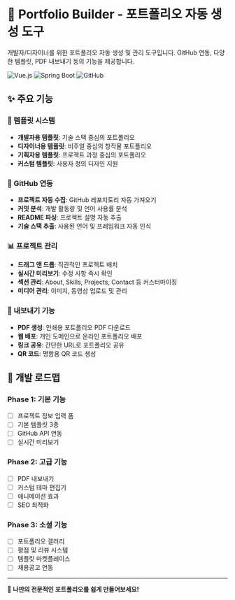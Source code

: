 # 💼 Portfolio Builder - 포트폴리오 자동 생성 도구

개발자/디자이너를 위한 포트폴리오 자동 생성 및 관리 도구입니다. GitHub 연동, 다양한 템플릿, PDF 내보내기 등의 기능을 제공합니다.

![Vue.js](https://img.shields.io/badge/Vue.js-4FC08D?style=for-the-badge&logo=vue.js&logoColor=white)
![Spring Boot](https://img.shields.io/badge/Spring_Boot-6DB33F?style=for-the-badge&logo=spring&logoColor=white)
![GitHub](https://img.shields.io/badge/GitHub-181717?style=for-the-badge&logo=github&logoColor=white)

## ✨ 주요 기능

### 🎨 템플릿 시스템
- **개발자용 템플릿**: 기술 스택 중심의 포트폴리오
- **디자이너용 템플릿**: 비주얼 중심의 창작물 포트폴리오
- **기획자용 템플릿**: 프로젝트 과정 중심의 포트폴리오
- **커스텀 템플릿**: 사용자 정의 디자인 지원

### 🔗 GitHub 연동
- **프로젝트 자동 수집**: GitHub 레포지토리 자동 가져오기
- **커밋 분석**: 개발 활동량 및 언어 사용률 분석
- **README 파싱**: 프로젝트 설명 자동 추출
- **기술 스택 추출**: 사용된 언어 및 프레임워크 자동 인식

### 📊 프로젝트 관리
- **드래그 앤 드롭**: 직관적인 프로젝트 배치
- **실시간 미리보기**: 수정 사항 즉시 확인
- **섹션 관리**: About, Skills, Projects, Contact 등 커스터마이징
- **미디어 관리**: 이미지, 동영상 업로드 및 관리

### 📄 내보내기 기능
- **PDF 생성**: 인쇄용 포트폴리오 PDF 다운로드
- **웹 배포**: 개인 도메인으로 온라인 포트폴리오 배포
- **링크 공유**: 간단한 URL로 포트폴리오 공유
- **QR 코드**: 명함용 QR 코드 생성

## 🎯 개발 로드맵

### Phase 1: 기본 기능
- [ ] 프로젝트 정보 입력 폼
- [ ] 기본 템플릿 3종
- [ ] GitHub API 연동
- [ ] 실시간 미리보기

### Phase 2: 고급 기능
- [ ] PDF 내보내기
- [ ] 커스텀 테마 편집기
- [ ] 애니메이션 효과
- [ ] SEO 최적화

### Phase 3: 소셜 기능
- [ ] 포트폴리오 갤러리
- [ ] 평점 및 리뷰 시스템
- [ ] 템플릿 마켓플레이스
- [ ] 채용공고 연동

---

**💼 나만의 전문적인 포트폴리오를 쉽게 만들어보세요!** 